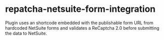 # repatcha-netsuite-form-integration
Plugin uses an shortcode embedded with the publishable form URL from hardcoded NetSuite forms and validates a ReCaptcha 2.0 before submitting the data to NetSuite.
